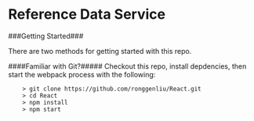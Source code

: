 # Reference Data Service

###Getting Started###

There are two methods for getting started with this repo.

####Familiar with Git?#####
Checkout this repo, install depdencies, then start the webpack process with the following:

```
	> git clone https://github.com/ronggenliu/React.git
	> cd React
	> npm install
	> npm start
```

